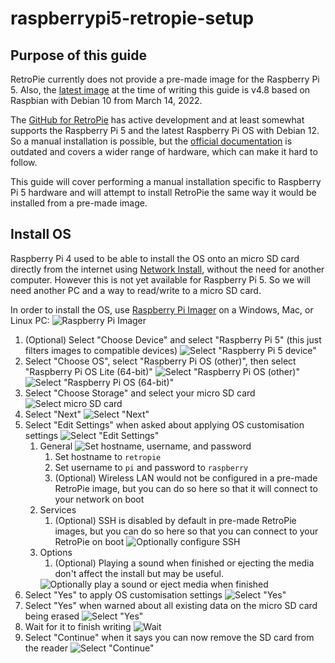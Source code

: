 # raspberrypi5-retropie-setup
## Purpose of this guide
RetroPie currently does not provide a pre-made image for the Raspberry Pi 5. Also, the 
[latest image](https://retropie.org.uk/download/) at the time of writing this guide is v4.8 based on Raspbian with 
Debian 10 from March 14, 2022. 

The [GitHub for RetroPie](https://github.com/RetroPie/RetroPie-Setup) has active development and at least somewhat 
supports the Raspberry Pi 5 and the latest Raspberry Pi OS with Debian 12. So a manual installation is possible, but 
the [official documentation](https://retropie.org.uk/docs/Manual-Installation/) is outdated and covers a wider range of 
hardware, which can make it hard to follow.

This guide will cover performing a manual installation specific to Raspberry Pi 5 hardware and will attempt to install 
RetroPie the same way it would be installed from a pre-made image. 

## Install OS
Raspberry Pi 4 used to be able to install the OS onto an micro SD card directly from the internet using 
[Network Install](https://www.raspberrypi.com/documentation/computers/getting-started.html#install-over-the-network), 
without the need for another computer. However this is not yet available for Raspberry Pi 5. So we will need another PC 
and a way to read/write to a micro SD card.

In order to install the OS, use [Raspberry Pi Imager](https://www.raspberrypi.com/documentation/computers/getting-started.html#install-using-imager)
on a Windows, Mac, or Linux PC:
![Raspberry Pi Imager](./screenshots/rpi_main_01.png?raw=true "Main")
1. (Optional) Select "Choose Device" and select "Raspberry Pi 5" (this just filters images to compatible devices)
   ![Select "Raspberry Pi 5 device"](./screenshots/rpi_choose-device.png?raw=true "Raspberry Pi Device")
2. Select "Choose OS", select "Raspberry Pi OS (other)", then select "Raspberry Pi OS Lite (64-bit)"
   ![Select "Raspberry Pi OS (other)"](./screenshots/rpi_choose-os_01.png?raw=true "Operating System")
   ![Select "Raspberry Pi OS (64-bit)"](./screenshots/rpi_choose-os_02.png?raw=true "Operating System")
3. Select "Choose Storage" and select your micro SD card
   ![Select micro SD card](./screenshots/rpi_choose-storage.png?raw=true "Storage")
4. Select "Next"
   ![Select "Next"](./screenshots/rpi_main_02.png?raw=true "Main")
5. Select "Edit Settings" when asked about applying OS customisation settings
   ![Select "Edit Settings"](./screenshots/rpi_use-os-customization.png?raw=true "Use OS customisation?")
   1. General
      ![Set hostname, username, and password](./screenshots/rpi_os-customization_general.png?raw=true "OS Customisation")
      1. Set hostname to `retropie`
      2. Set username to `pi` and password to `raspberry`
      3. (Optional) Wireless LAN would not be configured in a pre-made RetroPie image, but you can do so here so that
         it will connect to your network on boot
      <!--4. Locale Settings TODO determine default locale settings if at all-->
   2. Services
      1. (Optional) SSH is disabled by default in pre-made RetroPie images, but you can do so here so that you can 
      connect to your RetroPie on boot
      ![Optionally configure SSH](./screenshots/rpi_os-customization_services.png?raw=true "OS Customisation")
   3. Options
      1. (Optional) Playing a sound when finished or ejecting the media don't affect the install but may be useful. 
      <!--TODO determine whether telemetry is enabled in pre-made images-->
      ![Optionally play a sound or eject media when finished](./screenshots/rpi_os-customization_options.png?raw=true)
6. Select "Yes" to apply OS customisation settings
   ![Select "Yes"](./screenshots/rpi_use-os-customization.png?raw=true "Use OS customisation?")
7. Select "Yes" when warned about all existing data on the micro SD card being erased
   ![Select "Yes"](./screenshots/rpi_warning.png?raw=true "Warning")
8. Wait for it to finish writing
   ![Wait](./screenshots/rpi_writing.png?raw=true "Writing")
9. Select "Continue" when it says you can now remove the SD card from the reader
   ![Select "Continue"](./screenshots/rpi_write-successful.png?raw=true "Write Successful")
